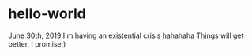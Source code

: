 # hello-world
June 30th, 2019
I'm having an existential crisis hahahaha
Things will get better, I promise:)
